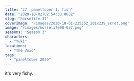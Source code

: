 ```yaml
---
title: "37: paneltober 1: fish"
date: "2020-10-02T02:54:33.000Z"
slug: "horselife-37"
coverImage: "/images/2020-10-01-225352_201x239_scrot.png"
image: "/images/horselife98-037.png"
seasons: "Season 3"
characters:
  - "Yuki"
locations:
  - "The Void"
tags:
  - "paneltober 2020"
---
```


it's very fishy.

